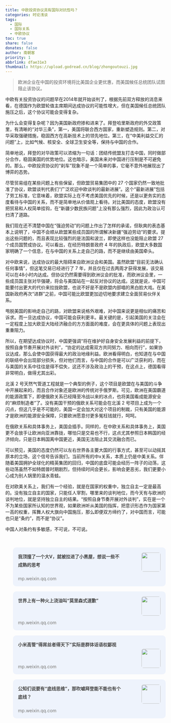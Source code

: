```yaml
---
title: 中欧投资协议具有国际对抗性吗？
categories: 时论浅谈
tags:
  - 国际
  - 国际关系
  - 中欧协议
toc: true
share: false
donates: false
author: 南朝客
priority: 1
abbrlink: dfae31e3
thumbnail: https://upload.godread.cn/blog/zhongoutouzi.jpg
---
```


> 欧洲企业在中国的投资环境将比美国企业更优惠，而美国候任总统团队试图阻止该协议。

<!-- more -->

中欧有关投资协议的问题早在2014年就开始谈判了，根据先前双方释放的消息来看，在德国作为欧盟轮值主席期间达成协议的可能性增大，但在美国候任总统团队施压之后，这个协议可能会变得复杂。



为什么会变得复杂呢？因为美国新政府掺和进来了。拜登哈里斯政府的外交政策里，有清晰的“对华三条”，<span class="text-blue">第一，美国将联合西方国家，重新塑造规则。第二，对华采取强硬措施，稳固西方在高新技术上的领先地位。第三，在“中美利益交汇的问题”上，比如气候、核安全、全球卫生安全等，保持与中国的合作。</span>



简单地说，拜登的对华政策可以浓缩为一句话：<span class="text-blue">团结传统盟友打击中国，同时做部分合作，稳固美国的优势地位。</span>这也暗示，美国未来对中国进行压制是不可避免的。那么，中欧投资协议的“刹车”现象不是一个简单的事，它毫不意外地展现出了博弈的态势。



尽管贸易组在某些问题上有些保留，但欧盟贸易集团中的 27 个国家仍然一致地批准了协议，欧盟谈判代表们“广泛欢迎中欧谈判的最新进展”。这个“最新进展”包括了劳工标准，它意味着，欧盟实际上在不考虑美国优先的时候，还是以更务实的态度看待与中国的关系，而不是简单地从价值观上看待。对比美国的态度，欧盟没有把贸易和人权简单挂钩，在“新疆少数民族问题”上没有那么强烈，因此为政治认可扫清了道路。



我们现在还不清楚中国在“强迫劳动”的问题上作出了怎样的承诺，但耿爽的表态基本上说明了，中国不会顺从欧盟某些成员国的所谓解决新疆“强迫劳动”的要求。提出这些问题的，而且表现比较强烈的是法国和波兰，即使这样也没能阻止欧盟 27 个成员国赞成协议。可以看出，在经历特朗普政府 4 年的执政后，<span class="text-blue">欧盟大多数国家明确了一个信息，在与中国的关系上走自己的路，而不是继续由美国牵头。</span>



对中欧来说，达成协议的最大阻碍来自欧洲议会和美国。虽然欧盟“目前无法确认任何事情”，但这笔交易已经进行了 7 年，并且仅在过去两周才获得发展，该交易可以在48小时内达成。但协议仍然需要得到欧洲议会的批准，而欧洲议会里，一些成员国主张对华强硬，将会与美国站在一起反对协议的达成。这就是说，中国可能要付出更大的代价来拉拢欧盟，也说不好是不是欧盟内部唱的黑白脸大戏。在美国新政府再次“进群”之前，中国可能比欧盟更加迫切地要求建立全面贸易伙伴关系。



甩脱美国的影响走自己的路，对欧盟来说格外艰难，对中国来说更是相似的痛苦和诉求。而一旦达成协议，中国可能会获利更丰。最关键的是，引起美国的关注会在一定程度上加大欧亚大陆经济融合的方方面面的难度，会在更具体的问题上表现出重重阻力。



所以，在期望达成协议时，中国更强调“将在维护好自身安全发展利益的前提下，按照自身节奏开展对外谈判”，“协定的达成需双方共同努力、相向而行”，如果协议达成，那么会使中国获得最大的政治地缘利益。欧洲看得明白，也知道在与中国的联结中会出现部分损失，但对他们而言，与中国的合作是可以广泛获利的，而在与美国的关系中往往是得不偿失，这还不涉及政治上的干预，在这点上，德国看得非常明白，做得尤其出彩。



北溪 2 号天然气管道工程就是一个典型的例子，这个项目是欧盟在与美国的斗争中开展起来的，而且合作对象还是欧洲的传统对手俄罗斯。可见，欧洲在美国霸道的能源政策下，即便俄欧关系已经降至冷战以来的冰点，也将美国看成能源安全的“麻烦制造者”了。没有美国干预的俄欧关系可能会在北溪 2 号项目上成为一个闪点，但这几乎是不可能的，美国一定会加大对这个项目的制裁，只有美国的能源才是欧洲的能源安全保障，只要欧洲愿意付更多冤枉钱就行，呵呵。



在俄欧关系和具体事务上，美国会插手。同样的，在中欧关系和具体事务上，美国更不会放手让欧洲向亚洲靠拢，哪怕只是交易也不行，这点尤其参照日本韩国的经济倾向，只是日本韩国离中国更近，美国无法阻止其交流融合而已。



可以预见，美国的态度仍然可以左右世界各主要大国的行事方式，甚至可以动摇其原本的立场，这个信号告诉我们，<span class="text-blue">当前所有的中x关系，本质上仍是中美关系。</span>伴随着美国拥护全球化的精英集团的回归，中国的底盘可能会经历一阵子的动荡，这些动荡虽然不如特朗普时期剧烈，但持续时间会更长，影响会更恶劣，我们更要小心成为别人锅里的温水青蛙。



在对欧美关系上，我们有一个经验，就是在国家的权重中，独立自主一定是最高的。没有独立自主的国家，只能任人宰割，哪里来的谈判地位，而今天有与欧洲的谈判地位，就是坚持独立自主的结果。“按照自身节奏开展对外谈判”，实在是一个不为某些国家所认知的世界观，如果欧洲听从美国的指挥，把意识形态作为国家第一高的权重，挥舞人权大旗向中国施压，那么即便双方缔约了，对中国而言，可能也只是“条约”，而不是“协议”。



中国人对条约有多敏感，不可说，不可说。

<br>

<br>

<div>
	<ul style="margin: 0;">
        <li style="list-style: none; background: #eef3fc; border-radius: 10px; overflow: hidden; padding: 1rem; margin-bottom: 1rem; cursor: pointer; position: relative; min-height: 90px;">
			<a style="float: left; width: 73%; text-decoration: none;" href="https://mp.weixin.qq.com/s?__biz=MzIzNDE5MTQ4Mw==&mid=2655637679&idx=1&sn=f5aefe6d28886e763b4b8faa40162ee7&chksm=f3475fbbc430d6adf6b2921b01d8336736de546ecb5fb4c38f18e8d9e6407787adbf58b1602b&token=1456400513&lang=zh_CN#rd" target="_blank">
				<span style="width: 100%; color: #444;font-weight: bold; display: inline-block; line-height: 1.6rem;">我顶撞了一个大V，就被拉进了小黑屋，想说一些不成熟的思考</span>
				<span style="width: 100%; color: #777; font-size: 14px; line-height: 1rem; position: absolute; left: 1rem; bottom: 1rem;">mp.weixin.qq.com</span>
			</a>
			<img style="max-width: 24%; height: 60px; border-radius: 6px; float: right;" src="https://upload.godread.cn/blog/wodingzhuangle.jpg"/> 
		</li>
		<li style="list-style: none; background: #eef3fc; border-radius: 10px; overflow: hidden; padding: 1rem; margin-bottom: 1rem; cursor: pointer; position: relative; min-height: 90px;">
			<a style="float: left; width: 73%; text-decoration: none;" href="https://mp.weixin.qq.com/s?__biz=MzIzNDE5MTQ4Mw==&mid=2655637670&idx=1&sn=7981e73e821d0d37f4419097c59c1b19&chksm=f3475fb2c430d6a403892ee948cdcdd2e3e417ffe7b7045fd272f9800878dd22a440dfec902f&token=1337939405&lang=zh_CN#rd" target="_blank">
				<span style="width: 100%; color: #444;font-weight: bold; display: inline-block; line-height: 1.6rem;">世界上有一种火上浇油叫“莫里森式道歉”</span>
				<span style="width: 100%; color: #777; font-size: 14px; line-height: 1rem; position: absolute; left: 1rem; bottom: 1rem;">mp.weixin.qq.com</span>
			</a>
            <img style="max-width: 24%; height: 60px; border-radius: 6px; float: right;" src="https://upload.godread.cn/blog/shijieshangyou.jpg"/>
		</li>
        <li style="list-style: none; background: #eef3fc; border-radius: 10px; overflow: hidden; padding: 1rem; margin-bottom: 1rem; cursor: pointer; position: relative; min-height: 90px;">
			<a style="float: left; width: 100%; text-decoration: none;" href="https://mp.weixin.qq.com/s?__biz=MzIzNDE5MTQ4Mw==&mid=2655637622&idx=1&sn=c250851530fe9ac44130b35152997491&chksm=f3475f62c430d674dfdbb691054f0a2ea7a2426c5b18598243f07648822dcec5e7c80f3da361&token=1565060228&lang=zh_CN#rd" target="_blank">
				<span style="width: 100%; color: #444;font-weight: bold; display: inline-block; line-height: 1.6rem;">小米高管“得屌丝者得天下”实际是群体话语权鄙视</span>
				<span style="width: 100%; color: #777; font-size: 14px; line-height: 1rem; position: absolute; left: 1rem; bottom: 1rem;">mp.weixin.qq.com</span>
			</a>
            <img style="max-width: 24%; height: 60px; border-radius: 6px; float: right;" src="https://upload.godread.cn/blog/xiaomigaoguan.jpg"/>
		</li>
		<li style="list-style: none; background: #eef3fc; border-radius: 10px; overflow: hidden; padding: 1rem; margin-bottom: 1rem; cursor: pointer; position: relative; min-height: 90px;">
			<a style="float: left; width: 73%; text-decoration: none;" href="https://mp.weixin.qq.com/s?__biz=MzIzNDE5MTQ4Mw==&mid=2655637575&idx=1&sn=288fe2e824db1966b7b47b6b986abebd&chksm=f3475f53c430d6450851585a3f6ffa2acb1993b126c9cdba5edeb02e4359700696448b0f825b&token=1565060228&lang=zh_CN#rd" target="_blank">
				<span style="width: 100%; color: #444;font-weight: bold; display: inline-block; line-height: 1.6rem;">公知们说要有“底线思维”，那吹嘘拜登能不能也有个底线？</span>
				<span style="width: 100%; color: #777; font-size: 14px; line-height: 1rem;  position: absolute; left: 1rem; bottom: 1rem;">mp.weixin.qq.com</span>
			</a>
			<img style="max-width: 24%; height: 60px; border-radius: 6px; float: right;" src="https://upload.godread.cn/blog/gongzhimenshuo.jpg"/>
		</li>
	</ul>
</div>


